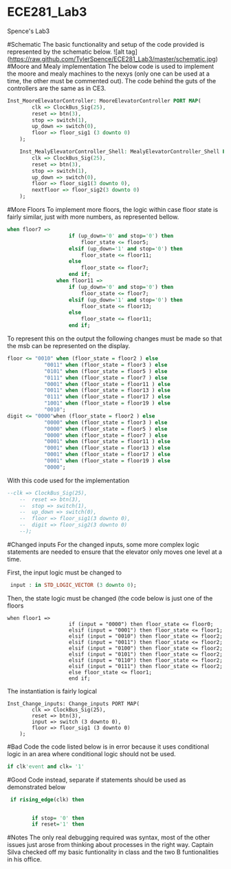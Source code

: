 ECE281_Lab3
===========

Spence's Lab3

#Schematic
The basic functionality and setup of the code provided is represented by the schematic below. 
![alt tag] (https://raw.github.com/TylerSpence/ECE281_Lab3/master/schematic.jpg)
#Moore and Mealy implementation
The below code is used to implement the moore and mealy machines to the nexys (only one can be used at a time, the other must be commented out).
The code behind the guts of the controllers are the same as in CE3.
```vhdl
Inst_MooreElevatorController: MooreElevatorController PORT MAP(
		clk => ClockBus_Sig(25),
		reset => btn(3),
		stop => switch(1),
		up_down => switch(0),
		floor => floor_sig1 (3 downto 0)
	);

	Inst_MealyElevatorController_Shell: MealyElevatorController_Shell PORT MAP(
		clk => ClockBus_Sig(25),
		reset => btn(3),
		stop => switch(1),
		up_down => switch(0),
		floor => floor_sig1(3 downto 0),
		nextfloor => floor_sig2(3 downto 0)
	);
```
#More Floors
To implement more floors, the logic within case floor state is fairly similar, just with more numbers, as represented bellow.
```vhdl
when floor7 =>
					if (up_down='0' and stop='0') then 
						floor_state <= floor5;	
					elsif (up_down='1' and stop='0') then 
						floor_state <= floor11;	
					else 
						floor_state <= floor7;	
					end if;
				when floor11 =>
					if (up_down='0' and stop='0') then 
						floor_state <= floor7;
					elsif (up_down='1' and stop='0') then 
						floor_state <= floor13;	
					else
						floor_state <= floor11;	
					end if;
```
To represent this on the output the following changes must be made so that the msb can be represented on the display. 
```vhdl
floor <= "0010" when (floor_state = floor2 ) else
			"0011" when (floor_state = floor3 ) else
			"0101" when (floor_state = floor5 ) else
			"0111" when (floor_state = floor7 ) else
			"0001" when (floor_state = floor11 ) else
			"0011" when (floor_state = floor13 ) else
			"0111" when (floor_state = floor17 ) else
			"1001" when (floor_state = floor19 ) else
			"0010";
digit <= "0000"when (floor_state = floor2 ) else
			"0000" when (floor_state = floor3 ) else
			"0000" when (floor_state = floor5 ) else
			"0000" when (floor_state = floor7 ) else
			"0001" when (floor_state = floor11 ) else
			"0001" when (floor_state = floor13 ) else
			"0001" when (floor_state = floor17 ) else
			"0001" when (floor_state = floor19 ) else
			"0000";
```
With this code used for the implementation
```vhdl
--clk => ClockBus_Sig(25),
	--	reset => btn(3),
	--	stop => switch(1),
	--	up_down => switch(0),
	--	floor => floor_sig1(3 downto 0),
	--	digit => floor_sig2(3 downto 0)
	--);
```
#Changed inputs
For the changed inputs, some more complex logic statements are needed to ensure that the elevator only moves one level at a time.

First, the input logic must be changed to
```vhdl
 input : in STD_LOGIC_VECTOR (3 downto 0);
```
Then, the state logic must be changed (the code below is just one of the floors
```
when floor1 =>	
					if (input = "0000") then floor_state <= floor0;
					elsif (input = "0001") then floor_state <= floor1;
					elsif (input = "0010") then floor_state <= floor2;
					elsif (input = "0011") then floor_state <= floor2;
					elsif (input = "0100") then floor_state <= floor2;
					elsif (input = "0101") then floor_state <= floor2;
					elsif (input = "0110") then floor_state <= floor2;
					elsif (input = "0111") then floor_state <= floor2;
					else floor_state <= floor1;
					end if;
```					
The instantiation is fairly logical
```
Inst_Change_inputs: Change_inputs PORT MAP(
		clk => ClockBus_Sig(25),
		reset => btn(3),
		input => switch (3 downto 0),
		floor => floor_sig1 (3 downto 0)
	);
```	
#Bad Code
the code listed below is in error because it uses conditional logic in an area where conditional logic should not be used.
```vhdl
if clk'event and clk= '1'
```
#Good Code
instead, separate if statements should be used as demonstrated below
```vhdl
 if rising_edge(clk) then


		if stop= '0' then
		if reset='1' then
```		
#Notes
The only real debugging required was syntax, most of the other issues just arose from thinking about processes in the right way. Captain Silva checked off my basic funtionality in class and the two B funtionalities in his office. 
